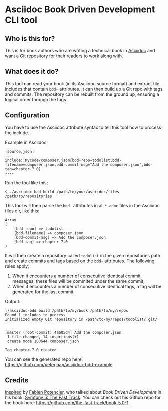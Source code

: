 # Asciidoc Book Driven Development CLI tool

## Who is this for?
This is for book authors who are writing a technical book in [Asciidoc](http://asciidoc.org/) and want a Git repository for their readers to work along with.

## What does it do?
This tool can read your book (in its Asciidoc source format) and extract file includes that contain `bdd-` attributes. It can then build up a Git repo with tags and commits. The repository can be rebuilt from the ground up, ensuring a logical order through the tags.

## Configuration
You have to use the Asciidoc attribute syntax to tell this tool how to process the include.

Example in Asciidoc;

```
[source,json]
----
include::Mycode/composer.json[bdd-repo=todolist,bdd-filename=composer.json,bdd-commit-msg="Add the composer.json",bdd-tag=chapter-7.0]
----
```

Run the tool like this;

```
$ ./asciidoc-bdd build /path/to/your/asciidoc/files /path/to/repositories
```

This tool will then parse the `bdd-` attributes in all `*.adoc` files in the Asciidoc files dir, like this:

```
Array                                             
(                                                                                                                    
    [bdd-repo] => todolist
    [bdd-filename] => composer.json
    [bdd-commit-msg] => Add the composer.json
    [bdd-tag] => chapter-7.0                                                            
)  
```

It will then create a repository called `todolist` in the given repositories path and create commits and tags based on the `bdd-` attributes. The following rules apply;

1. When it encounters a number of consecutive identical commit messages, these files will be commited under the same commit;
2. When it encounters a number of consecutive identical tags, a tag will be generated for the last commit.

Output:

```
./asciidoc-bdd build /path/to/my/book /path/to/my/repos                                                             
Found 1 includes to process                                                             
Initialized empty Git repository in /path/to/my/repos/todolist/.git/
                                                                                        
                                                                                        
[master (root-commit) 4a605d4] Add the composer.json                                                                                                                             
 1 file changed, 14 insertions(+)
 create mode 100644 composer.json    
                                            
Tag chapter-7.0 created                                           
```

You can see the generated repo here; https://github.com/peterjaap/asciidoc-bdd-example

## Credits
[Inspired](https://twitter.com/PeterJaap/status/1251486796258652160) by [Fabien Potencier](https://twitter.com/fabot), who talked about _Book Driven Development_ in his book: [Symfony 5: The Fast Track](https://symfony.com/book). You can check out his Github repo for the book here: https://github.com/the-fast-track/book-5.0-1
